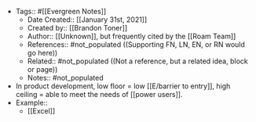 - Tags:: #[[Evergreen Notes]]
    - Date Created:: [[January 31st, 2021]]
    - Created by:: [[Brandon Toner]]
    - Author:: [[Unknown]], but frequently cited by the [[Roam Team]]
    - References:: #not_populated ((Supporting FN, LN, EN, or RN would go here))
    - Related:: #not_populated ((Not a reference, but a related idea, block or page))
    - Notes:: #not_populated
- In product development, low floor = low [[E/barrier to entry]], high ceiling = able to meet the needs of [[power users]].
- Example::
    - [[Excel]]
